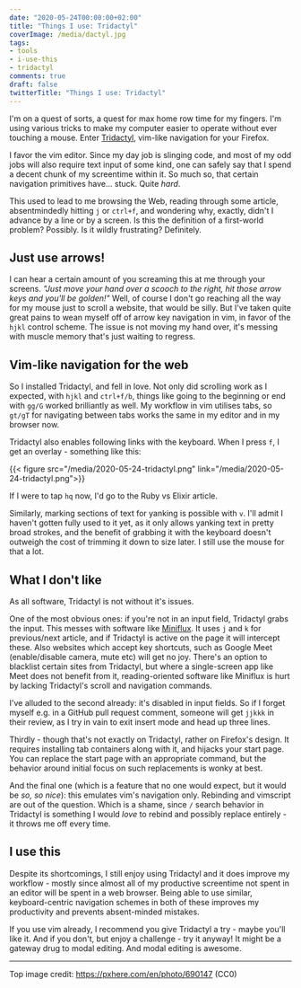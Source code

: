 ```yaml
---
date: "2020-05-24T00:00:00+02:00"
title: "Things I use: Tridactyl"
coverImage: /media/dactyl.jpg
tags:
- tools
- i-use-this
- tridactyl
comments: true
draft: false
twitterTitle: "Things I use: Tridactyl"
---
```


I'm on a quest of sorts, a quest for max home row time for my fingers. I'm using various tricks to make my computer easier to operate without ever touching a mouse. Enter [Tridactyl](https://github.com/tridactyl/tridactyl), vim-like navigation for your Firefox.

<!--more-->

I favor the vim editor. Since my day job is slinging code, and most of my odd jobs will also require text input of some kind, one can safely say that I spend a decent chunk of my screentime within it. So much so, that certain navigation primitives have... stuck. Quite _hard_.

This used to lead to me browsing the Web, reading through some article, absentmindedly hitting `j` or `ctrl+f`, and wondering why, exactly, didn't I advance by a line or by a screen. Is this the definition of a first-world problem? Possibly. Is it wildly frustrating? Definitely.

## Just use arrows!

I can hear a certain amount of you screaming this at me through your screens. _"Just move your hand over a scooch to the right, hit those arrow keys and you'll be golden!"_ Well, of course I don't go reaching all the way for my mouse just to scroll a website, that would be silly. But I've taken quite great pains to wean myself off of arrow key navigation in vim, in favor of the `hjkl` control scheme. The issue is not moving my hand over, it's messing with muscle memory that's just waiting to regress.

## Vim-like navigation for the web

So I installed Tridactyl, and fell in love. Not only did scrolling work as I expected, with `hjkl` and `ctrl+f/b`, things like going to the beginning or end with `gg/G` worked brilliantly as well. My workflow in vim utilises tabs, so `gt/gT` for navigating between tabs works the same in my editor and in my browser now.

Tridactyl also enables following links with the keyboard. When I press `f`, I get an overlay - something like this:

{{< figure src="/media/2020-05-24-tridactyl.png" link="/media/2020-05-24-tridactyl.png">}}

If I were to tap `hq` now, I'd go to the Ruby vs Elixir article.

Similarly, marking sections of text for yanking is possible with `v`. I'll admit I haven't gotten fully used to it yet, as it only allows yanking text in pretty broad strokes, and the benefit of grabbing it with the keyboard doesn't outweigh the cost of trimming it down to size later. I still use the mouse for that a lot.

## What I don't like

As all software, Tridactyl is not without it's issues.

One of the most obvious ones: if you're not in an input field, Tridactyl grabs the input. This messes with software like [Miniflux](https://miniflux.app/). It uses `j` and `k` for previous/next article, and if Tridactyl is active on the page it will intercept these. Also websites which accept key shortcuts, such as Google Meet (enable/disable camera, mute etc) will get no joy. There's an option to blacklist certain sites from Tridactyl, but where a single-screen app like Meet does not benefit from it, reading-oriented software like Miniflux is hurt by lacking Tridactyl's scroll and navigation commands.

I've alluded to the second already: it's disabled in input fields. So if I forget myself e.g. in a GitHub pull request comment, someone will get `jjkkk` in their review, as I try in vain to exit insert mode and head up three lines.

Thirdly - though that's not exactly on Tridactyl, rather on Firefox's design. It requires installing tab containers along with it, and hijacks your start page. You can replace the start page with an appropriate command, but the behavior around initial focus on such replacements is wonky at best.

And the final one (which is a feature that no one would expect, but it would be _so, so nice_): this emulates vim's navigation only. Rebinding and vimscript are out of the question. Which is a shame, since `/` search behavior in Tridactyl is something I would _love_ to rebind and possibly replace entirely - it throws me off every time.

## I use this

Despite its shortcomings, I still enjoy using Tridactyl and it does improve my workflow - mostly since almost all of my productive screentime not spent in an editor will be spent in a web browser. Being able to use similar, keyboard-centric navigation schemes in both of these improves my productivity and prevents absent-minded mistakes.

If you use vim already, I recommend you give Tridactyl a try - maybe you'll like it. And if you don't, but enjoy a challenge - try it anyway! It might be a gateway drug to modal editing. And modal editing is awesome.

---

Top image credit: https://pxhere.com/en/photo/690147 (CC0)

